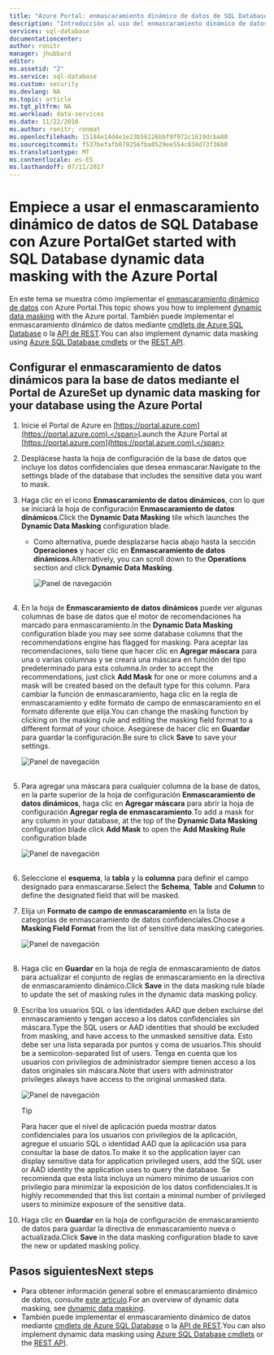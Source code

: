 ```yaml
---
title: "Azure Portal: enmascaramiento dinámico de datos de SQL Database | Microsoft Docs"
description: "Introducción al uso del enmascaramiento dinámico de datos de SQL Database en Azure Portal"
services: sql-database
documentationcenter: 
author: ronitr
manager: jhubbard
editor: 
ms.assetid: "2"
ms.service: sql-database
ms.custom: security
ms.devlang: NA
ms.topic: article
ms.tgt_pltfrm: NA
ms.workload: data-services
ms.date: 11/22/2016
ms.author: ronitr; ronmat
ms.openlocfilehash: 15184e14d4e1e23b56126bbf9f972c1619dcba80
ms.sourcegitcommit: f537befafb079256fba0529ee554c034d73f36b0
ms.translationtype: MT
ms.contentlocale: es-ES
ms.lasthandoff: 07/11/2017
---
```

# <a name="get-started-with-sql-database-dynamic-data-masking-with-the-azure-portal"></a><span data-ttu-id="553c3-103">Empiece a usar el enmascaramiento dinámico de datos de SQL Database con Azure Portal</span><span class="sxs-lookup"><span data-stu-id="553c3-103">Get started with SQL Database dynamic data masking with the Azure Portal</span></span>

<span data-ttu-id="553c3-104">En este tema se muestra cómo implementar el [enmascaramiento dinámico de datos](sql-database-dynamic-data-masking-get-started.md) con Azure Portal.</span><span class="sxs-lookup"><span data-stu-id="553c3-104">This topic shows you how to implement [dynamic data masking](sql-database-dynamic-data-masking-get-started.md) with the Azure portal.</span></span> <span data-ttu-id="553c3-105">También puede implementar el enmascaramiento dinámico de datos mediante [cmdlets de Azure SQL Database](https://msdn.microsoft.com/library/azure/mt574084.aspx) o la [API de REST](https://msdn.microsoft.com/library/dn505719.aspx).</span><span class="sxs-lookup"><span data-stu-id="553c3-105">You can also implement dynamic data masking using [Azure SQL Database cmdlets](https://msdn.microsoft.com/library/azure/mt574084.aspx) or the [REST API](https://msdn.microsoft.com/library/dn505719.aspx).</span></span>


## <a name="set-up-dynamic-data-masking-for-your-database-using-the-azure-portal"></a><span data-ttu-id="553c3-106">Configurar el enmascaramiento de datos dinámicos para la base de datos mediante el Portal de Azure</span><span class="sxs-lookup"><span data-stu-id="553c3-106">Set up dynamic data masking for your database using the Azure Portal</span></span>
1. <span data-ttu-id="553c3-107">Inicie el Portal de Azure en [https://portal.azure.com](https://portal.azure.com).</span><span class="sxs-lookup"><span data-stu-id="553c3-107">Launch the Azure Portal at [https://portal.azure.com](https://portal.azure.com).</span></span>
2. <span data-ttu-id="553c3-108">Desplácese hasta la hoja de configuración de la base de datos que incluye los datos confidenciales que desea enmascarar.</span><span class="sxs-lookup"><span data-stu-id="553c3-108">Navigate to the settings blade of the database that includes the sensitive data you want to mask.</span></span>
3. <span data-ttu-id="553c3-109">Haga clic en el icono **Enmascaramiento de datos dinámicos**, con lo que se iniciará la hoja de configuración **Enmascaramiento de datos dinámicos**.</span><span class="sxs-lookup"><span data-stu-id="553c3-109">Click the **Dynamic Data Masking** tile which launches the **Dynamic Data Masking** configuration blade.</span></span>
   
   * <span data-ttu-id="553c3-110">Como alternativa, puede desplazarse hacia abajo hasta la sección **Operaciones** y hacer clic en **Enmascaramiento de datos dinámicos**.</span><span class="sxs-lookup"><span data-stu-id="553c3-110">Alternatively, you can scroll down to the **Operations** section and click **Dynamic Data Masking**.</span></span>
     
     ![Panel de navegación](./media/sql-database-dynamic-data-masking-get-started/4_ddm_settings_tile.png)<br/><br/>
4. <span data-ttu-id="553c3-112">En la hoja de **Enmascaramiento de datos dinámicos** puede ver algunas columnas de base de datos que el motor de recomendaciones ha marcado para enmascaramiento.</span><span class="sxs-lookup"><span data-stu-id="553c3-112">In the **Dynamic Data Masking** configuration blade you may see some database columns that the recommendations engine has flagged for masking.</span></span> <span data-ttu-id="553c3-113">Para aceptar las recomendaciones, solo tiene que hacer clic en **Agregar máscara** para una o varias columnas y se creará una máscara en función del tipo predeterminado para esta columna.</span><span class="sxs-lookup"><span data-stu-id="553c3-113">In order to accept the recommendations, just click **Add Mask** for one or more columns and a mask will be created based on the default type for this column.</span></span> <span data-ttu-id="553c3-114">Para cambiar la función de enmascaramiento, haga clic en la regla de enmascaramiento y edite formato de campo de enmascaramiento en el formato diferente que elija.</span><span class="sxs-lookup"><span data-stu-id="553c3-114">You can change the masking function by clicking on the masking rule and editing the masking field format to a different format of your choice.</span></span> <span data-ttu-id="553c3-115">Asegúrese de hacer clic en **Guardar** para guardar la configuración.</span><span class="sxs-lookup"><span data-stu-id="553c3-115">Be sure to click **Save** to save your settings.</span></span>
   
    ![Panel de navegación](./media/sql-database-dynamic-data-masking-get-started/5_ddm_recommendations.png)<br/><br/>
5. <span data-ttu-id="553c3-117">Para agregar una máscara para cualquier columna de la base de datos, en la parte superior de la hoja de configuración **Enmascaramiento de datos dinámicos**, haga clic en **Agregar máscara** para abrir la hoja de configuración **Agregar regla de enmascaramiento**.</span><span class="sxs-lookup"><span data-stu-id="553c3-117">To add a mask for any column in your database, at the top of the **Dynamic Data Masking** configuration blade click **Add Mask** to open the **Add Masking Rule** configuration blade</span></span>
   
    ![Panel de navegación](./media/sql-database-dynamic-data-masking-get-started/6_ddm_add_mask.png)<br/><br/>
6. <span data-ttu-id="553c3-119">Seleccione el **esquema**, la **tabla** y la **columna** para definir el campo designado para enmascararse.</span><span class="sxs-lookup"><span data-stu-id="553c3-119">Select the **Schema**, **Table** and **Column** to define the designated field that will be masked.</span></span>
7. <span data-ttu-id="553c3-120">Elija un **Formato de campo de enmascaramiento** en la lista de categorías de enmascaramiento de datos confidenciales.</span><span class="sxs-lookup"><span data-stu-id="553c3-120">Choose a **Masking Field Format** from the list of sensitive data masking categories.</span></span>
   
    ![Panel de navegación](./media/sql-database-dynamic-data-masking-get-started/7_ddm_mask_field_format.png)<br/><br/>        
8. <span data-ttu-id="553c3-122">Haga clic en **Guardar** en la hoja de regla de enmascaramiento de datos para actualizar el conjunto de reglas de enmascaramiento en la directiva de enmascaramiento dinámico.</span><span class="sxs-lookup"><span data-stu-id="553c3-122">Click **Save** in the data masking rule blade to update the set of masking rules in the dynamic data masking policy.</span></span>
9. <span data-ttu-id="553c3-123">Escriba los usuarios SQL o las identidades AAD que deben excluirse del enmascaramiento y tengan acceso a los datos confidenciales sin máscara.</span><span class="sxs-lookup"><span data-stu-id="553c3-123">Type the SQL users or AAD identities that should be excluded from masking, and have access to the unmasked sensitive data.</span></span> <span data-ttu-id="553c3-124">Esto debe ser una lista separada por puntos y coma de usuarios.</span><span class="sxs-lookup"><span data-stu-id="553c3-124">This should be a semicolon-separated list of users.</span></span> <span data-ttu-id="553c3-125">Tenga en cuenta que los usuarios con privilegios de administrador siempre tienen acceso a los datos originales sin máscara.</span><span class="sxs-lookup"><span data-stu-id="553c3-125">Note that users with administrator privileges always have access to the original unmasked data.</span></span>
   
    ![Panel de navegación](./media/sql-database-dynamic-data-masking-get-started/8_ddm_excluded_users.png)
   
   > [!TIP]
   > <span data-ttu-id="553c3-127">Para hacer que el nivel de aplicación pueda mostrar datos confidenciales para los usuarios con privilegios de la aplicación, agregue el usuario SQL o identidad AAD que la aplicación usa para consultar la base de datos.</span><span class="sxs-lookup"><span data-stu-id="553c3-127">To make it so the application layer can display sensitive data for application privileged users, add the SQL user or AAD identity the application uses to query the database.</span></span> <span data-ttu-id="553c3-128">Se recomienda que esta lista incluya un número mínimo de usuarios con privilegio para minimizar la exposición de los datos confidenciales.</span><span class="sxs-lookup"><span data-stu-id="553c3-128">It is highly recommended that this list contain a minimal number of privileged users to minimize exposure of the sensitive data.</span></span>
   > 
   > 
10. <span data-ttu-id="553c3-129">Haga clic en **Guardar** en la hoja de configuración de enmascaramiento de datos para guardar la directiva de enmascaramiento nueva o actualizada.</span><span class="sxs-lookup"><span data-stu-id="553c3-129">Click **Save** in the data masking configuration blade to save the new or updated masking policy.</span></span>


## <a name="next-steps"></a><span data-ttu-id="553c3-130">Pasos siguientes</span><span class="sxs-lookup"><span data-stu-id="553c3-130">Next steps</span></span>

* <span data-ttu-id="553c3-131">Para obtener información general sobre el enmascaramiento dinámico de datos, consulte [este artículo](sql-database-dynamic-data-masking-get-started.md).</span><span class="sxs-lookup"><span data-stu-id="553c3-131">For an overview of dynamic data masking, see [dynamic data masking](sql-database-dynamic-data-masking-get-started.md).</span></span>
* <span data-ttu-id="553c3-132">También puede implementar el enmascaramiento dinámico de datos mediante [cmdlets de Azure SQL Database](https://msdn.microsoft.com/library/azure/mt574084.aspx) o la [API de REST](https://msdn.microsoft.com/library/dn505719.aspx).</span><span class="sxs-lookup"><span data-stu-id="553c3-132">You can also implement dynamic data masking using [Azure SQL Database cmdlets](https://msdn.microsoft.com/library/azure/mt574084.aspx) or the [REST API](https://msdn.microsoft.com/library/dn505719.aspx).</span></span>